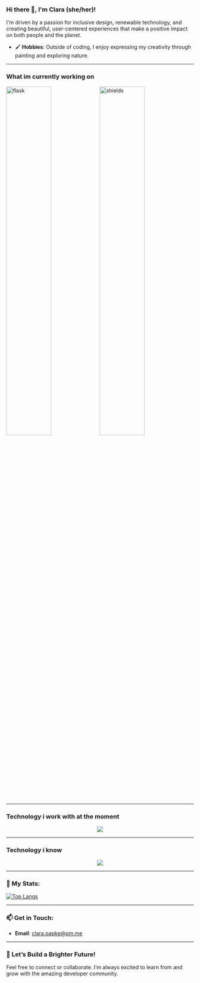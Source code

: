 
### Hi there 👋, I'm Clara (she/her)!

I'm driven by a passion for inclusive design, renewable technology, and creating beautiful, user-centered experiences that make a positive impact on both people and the planet.<br />

- 🖌️ **Hobbies**: Outside of coding, I enjoy expressing my creativity through painting and exploring nature.

---

### What im currently working on

<!-- Small repo cards anuraghazra/github-readme-stats -->
<p align="left">
  <a href="https://github.com/outlaw-dame/memory"><img width="49%" src="https://github-readme-stats.vercel.app/api/pin/?username=outlaw-dame&repo=memory&theme=react&bg_color=1F222E&title_color=F85D7F&hide_border=true&icon_color=F8D866&show_icons=false&show_description=false" alt="flask"></a>
  <a href="https://github.com/sebferrer/life-notes"><img width="49%" src="https://github-readme-stats.vercel.app/api/pin/?username=sebferrer&repo=life-notes&theme=react&bg_color=1F222E&title_color=F85D7F&hide_border=true&icon_color=F8D866&show_icons=false&show_description=false" alt="shields"></a>
</p>

---

### Technology i work with at the moment

<p align="center">
  <img src="https://skillicons.dev/icons?i=bun,ts,vue,pinia,elysia,tailwind,sass,postgresql,docker,git,githubactions,vite,vscodium" />
</p>

---

### Technology i know

<p align="center">
  <img src="https://skillicons.dev/icons?i=nodejs,express,css,md,prisma,react,mysql,sqlite,cs,python" />
</p>


---

### 🎨 My Stats:
[![Top Langs](https://github-readme-stats.vercel.app/api/top-langs/?username=honjes&theme=tokyonight&exclude_repo=OpenChess&layout=donut)](https://github.com/anuraghazra/github-readme-stats)

---

### 📫 Get in Touch:
- **Email**: [clara.papke@pm.me](mailto:clara.papke@pm.me)

---

### 🌌 Let’s Build a Brighter Future!  
Feel free to connect or collaborate. I’m always excited to learn from and grow with the amazing developer community.
